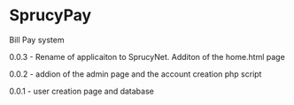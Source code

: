 # SprucyPay
Bill Pay system

0.0.3 - Rename of applicaiton to SprucyNet.  Additon of the home.html page

 0.0.2 - addion of the admin page and the account creation php script

 0.0.1 - user creation page and database
